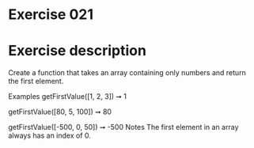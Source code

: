 # Exercise 021
# Exercise description
Create a function that takes an array containing only numbers and return the first element.

Examples
getFirstValue([1, 2, 3]) ➞ 1

getFirstValue([80, 5, 100]) ➞ 80

getFirstValue([-500, 0, 50]) ➞ -500
Notes
The first element in an array always has an index of 0.